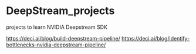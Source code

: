 # DeepStream_projects
 projects to learn NVIDIA Deepstream SDK


https://deci.ai/blog/build-deepstream-pipeline/
https://deci.ai/blog/identify-bottlenecks-nvidia-deepstream-pipeline/